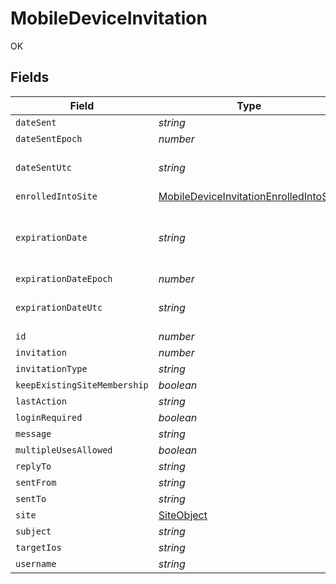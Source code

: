 # MobileDeviceInvitation

OK


## Fields

| Field                                                                                                   | Type                                                                                                    | Required                                                                                                | Description                                                                                             | Example                                                                                                 |
| ------------------------------------------------------------------------------------------------------- | ------------------------------------------------------------------------------------------------------- | ------------------------------------------------------------------------------------------------------- | ------------------------------------------------------------------------------------------------------- | ------------------------------------------------------------------------------------------------------- |
| `dateSent`                                                                                              | *string*                                                                                                | :heavy_minus_sign:                                                                                      | N/A                                                                                                     | 2012-05-07 11:13:35                                                                                     |
| `dateSentEpoch`                                                                                         | *number*                                                                                                | :heavy_minus_sign:                                                                                      | N/A                                                                                                     | 1336407215609                                                                                           |
| `dateSentUtc`                                                                                           | *string*                                                                                                | :heavy_minus_sign:                                                                                      | N/A                                                                                                     | 2012-05-07T11:13:35.609-0500                                                                            |
| `enrolledIntoSite`                                                                                      | [MobileDeviceInvitationEnrolledIntoSite](../../models/shared/mobiledeviceinvitationenrolledintosite.md) | :heavy_minus_sign:                                                                                      | N/A                                                                                                     |                                                                                                         |
| `expirationDate`                                                                                        | *string*                                                                                                | :heavy_minus_sign:                                                                                      | Use 'Unlimited' to specify no expiration                                                                | 2012-05-07 11:13:35                                                                                     |
| `expirationDateEpoch`                                                                                   | *number*                                                                                                | :heavy_minus_sign:                                                                                      | N/A                                                                                                     | 1336407215609                                                                                           |
| `expirationDateUtc`                                                                                     | *string*                                                                                                | :heavy_minus_sign:                                                                                      | N/A                                                                                                     | 2012-05-07T11:13:35.609-0500                                                                            |
| `id`                                                                                                    | *number*                                                                                                | :heavy_minus_sign:                                                                                      | N/A                                                                                                     | 1                                                                                                       |
| `invitation`                                                                                            | *number*                                                                                                | :heavy_minus_sign:                                                                                      | N/A                                                                                                     |                                                                                                         |
| `invitationType`                                                                                        | *string*                                                                                                | :heavy_minus_sign:                                                                                      | N/A                                                                                                     | USER_INITATIED_EMAIL                                                                                    |
| `keepExistingSiteMembership`                                                                            | *boolean*                                                                                               | :heavy_minus_sign:                                                                                      | N/A                                                                                                     |                                                                                                         |
| `lastAction`                                                                                            | *string*                                                                                                | :heavy_minus_sign:                                                                                      | N/A                                                                                                     | NONE                                                                                                    |
| `loginRequired`                                                                                         | *boolean*                                                                                               | :heavy_minus_sign:                                                                                      | N/A                                                                                                     |                                                                                                         |
| `message`                                                                                               | *string*                                                                                                | :heavy_minus_sign:                                                                                      | N/A                                                                                                     |                                                                                                         |
| `multipleUsesAllowed`                                                                                   | *boolean*                                                                                               | :heavy_minus_sign:                                                                                      | N/A                                                                                                     |                                                                                                         |
| `replyTo`                                                                                               | *string*                                                                                                | :heavy_minus_sign:                                                                                      | N/A                                                                                                     | it@company.com                                                                                          |
| `sentFrom`                                                                                              | *string*                                                                                                | :heavy_minus_sign:                                                                                      | N/A                                                                                                     | Jamf Pro                                                                                                |
| `sentTo`                                                                                                | *string*                                                                                                | :heavy_minus_sign:                                                                                      | N/A                                                                                                     | user@company.com                                                                                        |
| `site`                                                                                                  | [SiteObject](../../models/shared/siteobject.md)                                                         | :heavy_minus_sign:                                                                                      | N/A                                                                                                     |                                                                                                         |
| `subject`                                                                                               | *string*                                                                                                | :heavy_minus_sign:                                                                                      | N/A                                                                                                     | Enroll your device                                                                                      |
| `targetIos`                                                                                             | *string*                                                                                                | :heavy_minus_sign:                                                                                      | N/A                                                                                                     | iOS 4                                                                                                   |
| `username`                                                                                              | *string*                                                                                                | :heavy_minus_sign:                                                                                      | N/A                                                                                                     |                                                                                                         |